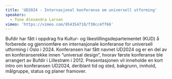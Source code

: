 ```yaml
---
title: 'UD2024 - Internasjonal konferanse om universell utforming'
speakers:
  - Tone Alexandra Larsen
vimeo: 'https://vimeo.com/954354710/f30cc4ff66'
---
```


Bufdir har fått i oppdrag fra Kultur- og likestillingsdepartementet (KUD) å forberede og gjennomføre en internasjonale konferanse for universell utforming i Oslo i 2024. Konferansen har fått navnet UD2024 og er en del av en konferanserekke innen “universal design”, hvorav første konferanse ble arrangert av Bufdir i Lillestrøm i 2012. Presentasjonen vil inneholde en kort intro om konferansen UD2024, deriblant tid og sted, bakgrunn, innhold, målgruppe, status og planer framover.